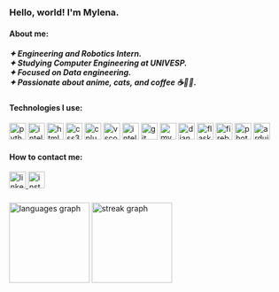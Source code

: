 ### Hello, world! I'm Mylena. 

<h4 align="left">About me:</h4>
<h5>✦ Engineering and Robotics Intern.<br>✦ Studying Computer Engineering at UNIVESP.<br>✦ Focused on Data engineering.<br>✦ Passionate about anime, cats, and coffee ☕🌌🐱.</h5>

<div align="left">
</div>

<h4 align="left">Technologies I use:</h4>
<div align="left">
  <img src="https://img.shields.io/badge/Python-282a36?logo=python&logoColor=white&style=for-the-badge" height="30" alt="python logo"  />
  <img src="https://img.shields.io/badge/Java-282a36?style=for-the-badge&logo=openjdk&logoColor=white" height="30" alt="intellij logo"  />
  <img src="https://img.shields.io/badge/HTML5-282a36?logo=html5&logoColor=white&style=for-the-badge" height="30" alt="html5 logo"  />
  <img src="https://img.shields.io/badge/CSS3-282a36?logo=css3&logoColor=white&style=for-the-badge" height="30" alt="css3 logo"  /> 
  <img src="https://img.shields.io/badge/C++-282a36?logo=cplusplus&logoColor=white&style=for-the-badge" height="30" alt="cplusplus logo"  />
  <img src="https://img.shields.io/badge/Visual Studio Code-282a36?logo=visualstudiocode&logoColor=white&style=for-the-badge" height="30" alt="vscode logo"  />
  <img src="https://img.shields.io/badge/IntelliJ%20IDEA-282a36?logo=intellijidea&logoColor=white&style=for-the-badge" height="30" alt="intellij logo"  />
  <img src="https://img.shields.io/badge/Git-282a36?logo=git&logoColor=white&style=for-the-badge" height="30" alt="git logo"  />
  <img src="https://img.shields.io/badge/MySQL-282a36?logo=mysql&logoColor=white&style=for-the-badge" height="30" alt="mysql logo"  />
  <img src="https://img.shields.io/badge/Django-282a36?logo=django&logoColor=white&style=for-the-badge" height="30" alt="django logo"  />
  <img src="https://img.shields.io/badge/Flask-282a36?logo=flask&logoColor=white&style=for-the-badge" height="30" alt="flask logo"  />
  <img src="https://img.shields.io/badge/Firebase-282a36?logo=firebase&logoColor=white&style=for-the-badge" height="30" alt="firebase logo"  />
  <img src="https://img.shields.io/badge/Adobe Photoshop-282a36?logo=adobephotoshop&logoColor=white&style=for-the-badge" height="30" alt="photoshop logo"  />
  <img src="https://img.shields.io/badge/Arduino-282a36?logo=arduino&logoColor=white&style=for-the-badge" height="30" alt="arduino logo"  />
</div>

<h4 align="left">How to contact me:</h4>
<div align="left">
  <a href="https://www.linkedin.com/in/mylena13s/" target="_blank">
    <img src="https://img.shields.io/static/v1?message=LinkedIn&logo=linkedin&label=&color=282a36&logoColor=white&labelColor=&style=for-the-badge" height="30" alt="linkedin logo"  />
  </a>
  <a href="https://www.instagram.com/mylena13s/" target="_blank">
    <img src="https://img.shields.io/static/v1?message=Instagram&logo=instagram&label=&color=282a36&logoColor=white&labelColor=&style=for-the-badge" height="30" alt="instagram logo"  />
  </a>
</div>

###

<div align="left">
  <img src="https://github-readme-stats.vercel.app/api/top-langs?username=mylena13s&locale=en&hide_title=false&layout=compact&card_width=320&langs_count=5&theme=dracula&hide_border=true&order=2" height="145" alt="languages graph"  />
  <img src="https://streak-stats.demolab.com?user=mylena13s&locale=en&mode=daily&theme=dracula&hide_border=true&border_radius=5&date_format=M%20j%5B,%20Y%5D&order=3" height="145" alt="streak graph"  />
</div>

###

